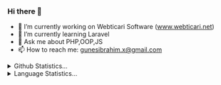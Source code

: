### Hi there 👋
- 🔭 I’m currently working on Webticari Software (www.webticari.net)
- 🌱 I’m currently learning Laravel
- 💬 Ask me about PHP,OOP,JS
- 📫 How to reach me: gunesibrahim.x@gmail.com

<details>
  <summary>Github Statistics...</summary>
  <p>
    <img src="https://github-readme-stats.vercel.app/api?username=ibrahimgunes0&show_icons=true&theme=dracula">
  </p>
</details>

<details>
  <summary>Language Statistics...</summary>
  <p>
    <img src="https://wakatime.com/share/@4e0e8f30-4d40-4211-b8c6-dd636446c236/eade3c3e-9f52-44e6-a743-cbffdc08e7f6.svg">
  </p>
</details>
